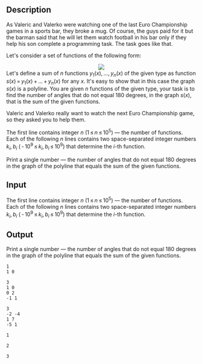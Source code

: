 ## Description

<div><p>As Valeric and Valerko were watching one of the last Euro Championship games in a sports bar, they broke a mug. Of course, the guys paid for it but the barman said that he will let them watch football in his bar only if they help his son complete a programming task. The task goes like that.</p><p>Let's consider a set of functions of the following form: </p><center class="tex-equation"><img align="middle" class="tex-formula" src="file://rX76hk3T.png" style="max-width: 100.0%;max-height: 100.0%;"></center> Let's define a sum of <span class="tex-span"><i>n</i></span> functions <span class="tex-span"><i>y</i><sub class="lower-index">1</sub>(<i>x</i>), ..., <i>y</i><sub class="lower-index"><i>n</i></sub>(<i>x</i>)</span> of the given type as function <span class="tex-span"><i>s</i>(<i>x</i>) = <i>y</i><sub class="lower-index">1</sub>(<i>x</i>) + ... + <i>y</i><sub class="lower-index"><i>n</i></sub>(<i>x</i>)</span> for any <span class="tex-span"><i>x</i></span>. It's easy to show that in this case the graph <span class="tex-span"><i>s</i>(<i>x</i>)</span> is a polyline. You are given <span class="tex-span"><i>n</i></span> functions of the given type, your task is to find the number of angles that do not equal 180 degrees, in the graph <span class="tex-span"><i>s</i>(<i>x</i>)</span>, that is the sum of the given functions.<p>Valeric and Valerko really want to watch the next Euro Championship game, so they asked you to help them.</p></div><div class="input-specification"><p>The first line contains integer <span class="tex-span"><i>n</i></span> <span class="tex-span">(1 ≤ <i>n</i> ≤ 10<sup class="upper-index">5</sup>)</span> — the number of functions. Each of the following <span class="tex-span"><i>n</i></span> lines contains two space-separated integer numbers <span class="tex-span"><i>k</i><sub class="lower-index"><i>i</i></sub>, <i>b</i><sub class="lower-index"><i>i</i></sub></span> <span class="tex-span">( - 10<sup class="upper-index">9</sup> ≤ <i>k</i><sub class="lower-index"><i>i</i></sub>, <i>b</i><sub class="lower-index"><i>i</i></sub> ≤ 10<sup class="upper-index">9</sup>)</span> that determine the <span class="tex-span"><i>i</i></span>-th function.</p></div><div class="output-specification"><p>Print a single number — the number of angles that do not equal 180 degrees in the graph of the polyline that equals the sum of the given functions.</p></div>

## Input

<p>The first line contains integer <span class="tex-span"><i>n</i></span> <span class="tex-span">(1 ≤ <i>n</i> ≤ 10<sup class="upper-index">5</sup>)</span> — the number of functions. Each of the following <span class="tex-span"><i>n</i></span> lines contains two space-separated integer numbers <span class="tex-span"><i>k</i><sub class="lower-index"><i>i</i></sub>, <i>b</i><sub class="lower-index"><i>i</i></sub></span> <span class="tex-span">( - 10<sup class="upper-index">9</sup> ≤ <i>k</i><sub class="lower-index"><i>i</i></sub>, <i>b</i><sub class="lower-index"><i>i</i></sub> ≤ 10<sup class="upper-index">9</sup>)</span> that determine the <span class="tex-span"><i>i</i></span>-th function.</p>

## Output

<p>Print a single number — the number of angles that do not equal 180 degrees in the graph of the polyline that equals the sum of the given functions.</p>





```input1
1
1 0

```




```input2
3
1 0
0 2
-1 1

```




```input3
3
-2 -4
1 7
-5 1

```




```output1
1

```




```output2
2

```




```output3
3

```


